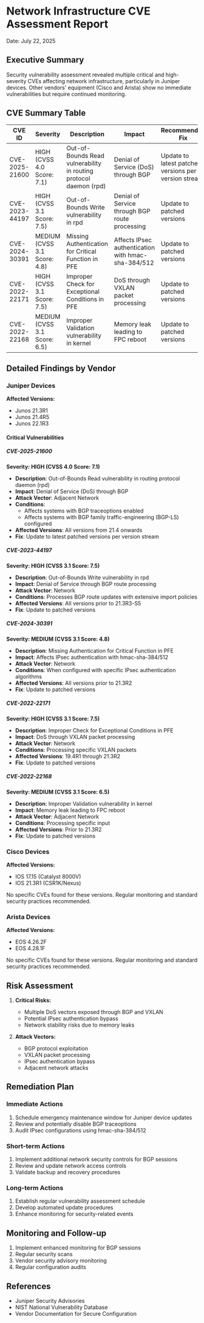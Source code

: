 # Network Infrastructure CVE Assessment Report
Date: July 22, 2025

## Executive Summary
Security vulnerability assessment revealed multiple critical and high-severity CVEs affecting network infrastructure, particularly in Juniper devices. Other vendors' equipment (Cisco and Arista) show no immediate vulnerabilities but require continued monitoring.

## CVE Summary Table

| CVE ID | Severity | Description | Impact | Recommended Fix |
| --- | --- | --- | --- | --- |
| CVE-2025-21600 | HIGH (CVSS 4.0 Score: 7.1) | Out-of-Bounds Read vulnerability in routing protocol daemon (rpd) | Denial of Service (DoS) through BGP | Update to latest patched versions per version stream |
| CVE-2023-44197 | HIGH (CVSS 3.1 Score: 7.5) | Out-of-Bounds Write vulnerability in rpd | Denial of Service through BGP route processing | Update to patched versions |
| CVE-2024-30391 | MEDIUM (CVSS 3.1 Score: 4.8) | Missing Authentication for Critical Function in PFE | Affects IPsec authentication with hmac-sha-384/512 | Update to patched versions |
| CVE-2022-22171 | HIGH (CVSS 3.1 Score: 7.5) | Improper Check for Exceptional Conditions in PFE | DoS through VXLAN packet processing | Update to patched versions |
| CVE-2022-22168 | MEDIUM (CVSS 3.1 Score: 6.5) | Improper Validation vulnerability in kernel | Memory leak leading to FPC reboot | Update to patched versions |

## Detailed Findings by Vendor

### Juniper Devices
**Affected Versions:**
- Junos 21.3R1
- Junos 21.4R5
- Junos 22.1R3

#### Critical Vulnerabilities

##### CVE-2025-21600
**Severity: HIGH (CVSS 4.0 Score: 7.1)**
- **Description**: Out-of-Bounds Read vulnerability in routing protocol daemon (rpd)
- **Impact**: Denial of Service (DoS) through BGP
- **Attack Vector**: Adjacent Network
- **Conditions**: 
  - Affects systems with BGP traceoptions enabled
  - Affects systems with BGP family traffic-engineering (BGP-LS) configured
- **Affected Versions**: All versions from 21.4 onwards
- **Fix**: Update to latest patched versions per version stream

##### CVE-2023-44197
**Severity: HIGH (CVSS 3.1 Score: 7.5)**
- **Description**: Out-of-Bounds Write vulnerability in rpd
- **Impact**: Denial of Service through BGP route processing
- **Attack Vector**: Network
- **Conditions**: Processes BGP route updates with extensive import policies
- **Affected Versions**: All versions prior to 21.3R3-S5
- **Fix**: Update to patched versions

##### CVE-2024-30391 
**Severity: MEDIUM (CVSS 3.1 Score: 4.8)**
- **Description**: Missing Authentication for Critical Function in PFE
- **Impact**: Affects IPsec authentication with hmac-sha-384/512
- **Attack Vector**: Network
- **Conditions**: When configured with specific IPsec authentication algorithms
- **Affected Versions**: All versions prior to 21.3R2
- **Fix**: Update to patched versions

##### CVE-2022-22171
**Severity: HIGH (CVSS 3.1 Score: 7.5)**
- **Description**: Improper Check for Exceptional Conditions in PFE
- **Impact**: DoS through VXLAN packet processing
- **Attack Vector**: Network
- **Conditions**: Processing specific VXLAN packets
- **Affected Versions**: 19.4R1 through 21.3R2
- **Fix**: Update to patched versions

##### CVE-2022-22168
**Severity: MEDIUM (CVSS 3.1 Score: 6.5)**
- **Description**: Improper Validation vulnerability in kernel
- **Impact**: Memory leak leading to FPC reboot
- **Attack Vector**: Adjacent Network
- **Conditions**: Processing specific input
- **Affected Versions**: Prior to 21.3R2
- **Fix**: Update to patched versions

### Cisco Devices
**Affected Versions:**
- IOS 17.15 (Catalyst 8000V)
- IOS 21.3R1 (CSR1K/Nexus)

No specific CVEs found for these versions. Regular monitoring and standard security practices recommended.

### Arista Devices
**Affected Versions:**
- EOS 4.26.2F
- EOS 4.28.1F

No specific CVEs found for these versions. Regular monitoring and standard security practices recommended.

## Risk Assessment
1. **Critical Risks:**
   - Multiple DoS vectors exposed through BGP and VXLAN
   - Potential IPsec authentication bypass
   - Network stability risks due to memory leaks

2. **Attack Vectors:**
   - BGP protocol exploitation
   - VXLAN packet processing
   - IPsec authentication bypass
   - Adjacent network attacks

## Remediation Plan

### Immediate Actions
1. Schedule emergency maintenance window for Juniper device updates
2. Review and potentially disable BGP traceoptions
3. Audit IPsec configurations using hmac-sha-384/512

### Short-term Actions
1. Implement additional network security controls for BGP sessions
2. Review and update network access controls
3. Validate backup and recovery procedures

### Long-term Actions
1. Establish regular vulnerability assessment schedule
2. Develop automated update procedures
3. Enhance monitoring for security-related events

## Monitoring and Follow-up
1. Implement enhanced monitoring for BGP sessions
2. Regular security scans
3. Vendor security advisory monitoring
4. Regular configuration audits

## References
- Juniper Security Advisories
- NIST National Vulnerability Database
- Vendor Documentation for Secure Configuration